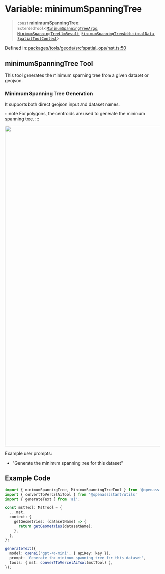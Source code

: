 # Variable: minimumSpanningTree

> `const` **minimumSpanningTree**: `ExtendedTool`\<[`MinimumSpanningTreeArgs`](../type-aliases/MinimumSpanningTreeArgs.md), [`MinimumSpanningTreeLlmResult`](../type-aliases/MinimumSpanningTreeLlmResult.md), [`MinimumSpanningTreeAdditionalData`](../type-aliases/MinimumSpanningTreeAdditionalData.md), [`SpatialToolContext`](../type-aliases/SpatialToolContext.md)\>

Defined in: [packages/tools/geoda/src/spatial\_ops/mst.ts:50](https://github.com/GeoDaCenter/openassistant/blob/0f7bf760e453a1735df9463dc799b04ee2f630fd/packages/tools/geoda/src/spatial_ops/mst.ts#L50)

## minimumSpanningTree Tool

This tool generates the minimum spanning tree from a given dataset or geojson.

### Minimum Spanning Tree Generation

It supports both direct geojson input and dataset names.

:::note
For polygons, the centroids are used to generate the minimum spanning tree.
:::

<img width="1040" src="https://github.com/user-attachments/assets/acdde378-05d2-4fce-9eba-c9e6eb3db662" />

Example user prompts:
- "Generate the minimum spanning tree for this dataset"

## Example Code

```typescript
import { minimumSpanningTree, MinimumSpanningTreeTool } from '@openassistant/geoda';
import { convertToVercelAiTool } from '@openassistant/utils';
import { generateText } from 'ai';

const mstTool: MstTool = {
  ...mst,
  context: {
    getGeometries: (datasetName) => {
      return getGeometries(datasetName);
    },
  },
};

generateText({
  model: openai('gpt-4o-mini', { apiKey: key }),
  prompt: 'Generate the minimum spanning tree for this dataset',
  tools: { mst: convertToVercelAiTool(mstTool) },
});
```
